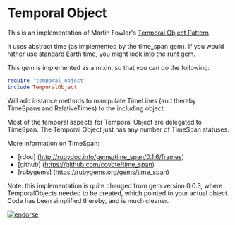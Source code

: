 Temporal Object
===============

This is an implementation of Martin Fowler's [Temporal Object Pattern](http://martinfowler.com/eaaDev/TemporalObject.html).

It uses abstract time (as implemented by the time_span gem).  If you would rather use standard Earth time, you might look into the [runt gem](http://runt.rubyforge.org/).

This gem is implemented as a mixin, so that you can do the following:

```ruby
require 'temporal_object'
include TemporalObject
```

Will add instance methods to manipulate TimeLines (and thereby TimeSpans and RelativeTimes) to the including object.


Most of the temporal aspects for Temporal Object are delegated to TimeSpan.  The Temporal Object just has any number of
TimeSpan statuses.

 More information on TimeSpan:

* [rdoc] (http://rubydoc.info/gems/time_span/0.1.6/frames)
* [github] (https://github.com/coyote/time_span)
* [rubygems] (https://rubygems.org/gems/time_span)

Note: this implementation is quite changed from gem version 0.0.3, where TemporalObjects needed to be created, which pointed to your actual object.  Code has been simplified thereby, and is much cleaner.

[![endorse](http://api.coderwall.com/coyote/endorsecount.png)](http://coderwall.com/coyote)
